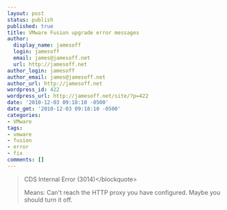 ```yaml
---
layout: post
status: publish
published: true
title: VMware Fusion upgrade error messages
author:
  display_name: jamesoff
  login: jamesoff
  email: james@jamesoff.net
  url: http://jamesoff.net
author_login: jamesoff
author_email: james@jamesoff.net
author_url: http://jamesoff.net
wordpress_id: 422
wordpress_url: http://jamesoff.net/site/?p=422
date: '2010-12-03 09:18:10 -0500'
date_gmt: '2010-12-03 09:18:10 -0500'
categories:
- VMware
tags:
- vmware
- fusion
- error
- fix
comments: []
---
```

<blockquote>CDS Internal Error (3014)<&#47;blockquote></p>
<p>Means: Can't reach the HTTP proxy you have configured. Maybe you should turn it off.</p>
